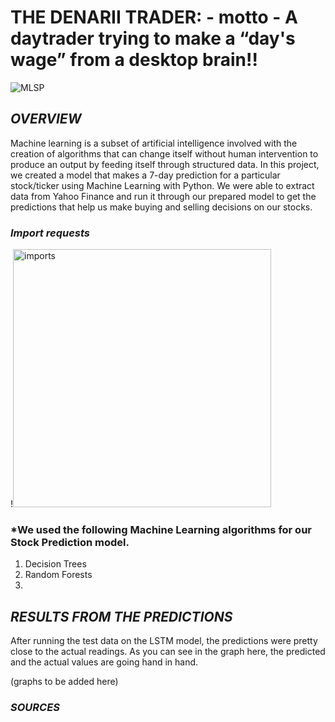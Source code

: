 # **THE DENARII TRADER: - motto - A daytrader trying to make a “day's wage” from a desktop brain!!**

![MLSP](https://user-images.githubusercontent.com/78338890/121461642-40314d80-c97d-11eb-9045-43d68de8d24b.jpg)

## *OVERVIEW*

Machine learning is a subset of artificial intelligence involved with the creation of algorithms that can change itself without human intervention to produce an output by feeding itself through structured data. In this project, we created a model that makes a 7-day prediction for a particular stock/ticker using Machine Learning with Python. We were able to extract data from Yahoo Finance and run it through our prepared model to get the predictions that help us make buying and selling decisions on our stocks.

### *Import requests* 
!<img width="413" alt="imports" src="https://user-images.githubusercontent.com/78338890/121817980-7a873d00-cc52-11eb-9d4d-95eb699162f5.png">



### *We used the following Machine Learning algorithms for our Stock Prediction model.
1. Decision Trees
2. Random Forests
3. 


## *RESULTS FROM THE PREDICTIONS*

After running the test data on the LSTM model, the predictions were pretty close to the actual readings. As you can see in the graph here, the predicted and the actual values are going hand in hand.


(graphs to be added here)



### *SOURCES*
